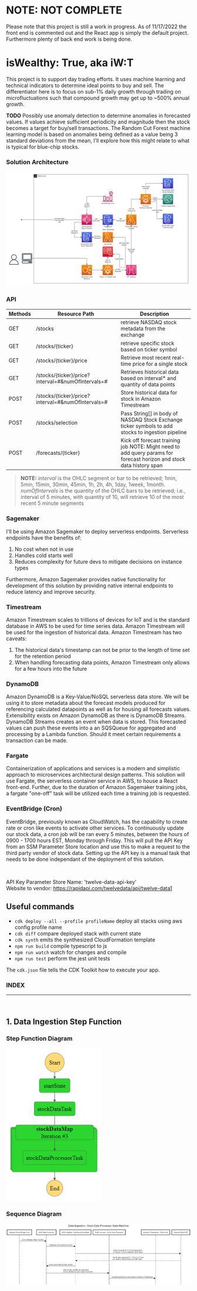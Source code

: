 # **NOTE:** NOT COMPLETE
Please note that this project is still a work in progress. As of 11/17/2022 the front end is commented out and the React app is simply the default project. Furthermore plenty of back end work is being done.

# **isWealthy: True, aka iW:T**

This project is to support day trading efforts. It uses machine learning and technical indicators to determine ideal points to buy and sell. The differentiator here is to focus on sub-1% daily growth through trading on microfluctuations such that compound growth may get up to ~500% annual growth.

**TODO** Possibly use anomaly detection to determine anomalies in forecasted values. If values achieve sufficient periodicity and magnitude then the stock becomes a target for buy/sell transactions. The Random Cut Forest machine learning model is based on anomalies being defined as a value being 3 standard deviations from the mean, I'll explore how this might relate to what is typical for blue-chip stocks. 

### **Solution Architecture**

<img title="Architecture Diagram" alt="Architecture Diagram" src="./documentation/architecture_diagram.png">

<br>

### **API**

| Methods | Resource Path | Description |
|---------|---------------|-------------|
|    GET  |    /stocks    | retrieve NASDAQ stock metadata from the exchange |
|    GET  |  /stocks/{ticker} | retrieve specific stock based on ticker symbol |
|    GET  |  /stocks/{ticker}/price | Retrieve most recent real-time price for a single stock |
|    GET  |  /stocks/{ticker}/price?interval=#&numOfIntervals=# | Retrieves historical data based on interval* and quantity of data points |
|    POST  |  /stocks/{ticker}/price?interval=#&numOfIntervals=# | Store historical data for stock in Amazon Timestream |
|    POST  |  /stocks/selection | Pass String[] in body of NASDAQ Stock Exchange ticker symbols to add stocks to ingestion pipeline |
|    POST  |  /forecasts/{ticker} | Kick off forecast training job NOTE: Might need to add query params for forecast horizon and stock data history span |


> **__NOTE:__** *interval* is the OHLC segment or bar to be retrieved; 1min, 5min, 15min, 30min, 45min, 1h, 2h, 4h, 1day, 1week, 1month. *numOfIntervals* is the quantity of the OHLC bars to be retrieved; i.e., interval of 5 minutes, with quantity of 10, will retrieve 10 of the most recent 5 minute segments

### **Sagemaker**

I'll be using Amazon Sagemaker to deploy serverless endpoints. Serverless endpoints have the benefits of:

1. No cost when not in use
2. Handles cold starts well
3. Reduces complexity for future devs to mitigate decisions on instance types

Furthermore, Amazon Sagemaker provides native functionality for development of this solution by providing native internal endpoints to reduce latency
and improve security.

### **Timestream**

Amazon Timestream scales to trillions of devices for IoT and is the standard database in AWS to be used for time series data.
Amazon Timestream will be used for the ingestion of historical data. Amazon Timestream has two caveats:
1. The historical data's timestamp can not be prior to the length of time set for the retention period
2. When handling forecasting data points, Amazon Timestream only allows for a few hours into the future

### **DynamoDB**

Amazon DynamoDB is a Key-Value/NoSQL serverless data store. We will be using it to store metadata about the forecast models produced for referencing calculated datapoints as well as for housing all forecasts values. Extensibility exists on Amazon DynamoDB as there is DynamoDB Streams. DynamoDB Streams creates an event when data is stored. This forecasted values can push these events into a an SQSQueue for aggregated and processing by a Lambda function. Should it meet certain requirements a transaction can be made.

### **Fargate**

Containerization of applications and services is a modern and simplistic approach to microservices architectural design patterns. This solution will use Fargate, the serverless container service in AWS, to house a React front-end. Further, due to the duration of Amazon Sagemaker training jobs, a fargate "one-off" task will be utilized each time a training job is requested.

### **EventBridge (Cron)**

EventBridge, previously known as CloudWatch, has the capability to create rate or cron like events to activate other services. To continuously update our stock data, a cron job will be ran every 5 minutes, between the hours of 0900 - 1700 hours EST, Monday through Friday. This will pull the API Key from an SSM Parameter Store location and use this to make a request to the third party vendor of stock data. Setting up the API key is a manual task that needs to be done independant of the deployment of this solution.

<br>

API Key Parameter Store Name: 'twelve-data-api-key'
<br>
Website to vendor: https://rapidapi.com/twelvedata/api/twelve-data1


## **Useful commands**

* `cdk deploy --all --profile profileName` deploy all stacks using aws config profile name
* `cdk diff`        compare deployed stack with current state
* `cdk synth`       emits the synthesized CloudFormation template
* `npm run build`   compile typescript to js
* `npm run watch`   watch for changes and compile
* `npm run test`    perform the jest unit tests

The `cdk.json` file tells the CDK Toolkit how to execute your app.


### **INDEX**
---

<br>

## 1. Data Ingestion Step Function

### Step Function Diagram
<img title="Data Ingestion Step Function Diagram" alt="Data Ingestion Step Function Diagram" src="./documentation/DataIngestion-5MinTSProcessor.png">

### Sequence Diagram
<img title="Data Ingestion Step Function Sequence Diagram" alt="Data Ingestion Step Function Sequence Diagram" src="./documentation/Data Ingestion - Stock Data Processor State Machine - Sequence Diagram.png">
